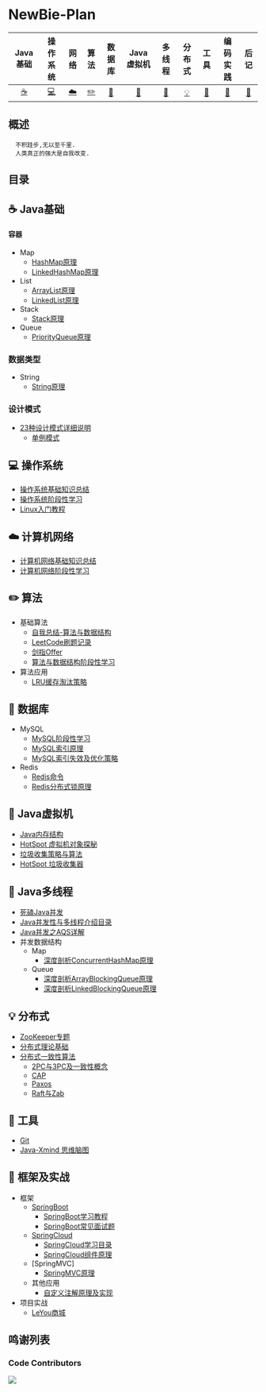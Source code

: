 # NewBie-Plan

|           Java基础             |             操作系统                   |             网络               |             算法                     |               数据库                   |          Java虚拟机            |               多线程                 |                分布式                  |              工具              |                  编码实践             |                 后记                  |
| :----------------------------: | :----------------------------------: | :----------------------------: |     :------------------------------: | :----------------------------------: | :----------------------------: |   :------------------------------: | :----------------------------------: | :----------------------------: | :------------------------------: | :----------------------------------: |
| [:coffee:](#coffee-Java基础)    | [:computer:](#computer-操作系统)      | [:cloud:](#cloud-计算机网络)     | [:pencil2:](#pencil2-算法)        | [:floppy_disk:](#floppy_disk-数据库)  |[:art:](#art-Java虚拟机)         | [:couple:](#coffee-Java多线程) | [:bulb:](#bulb-分布式) | [:hammer:](#hammer-工具) | [:speak_no_evil:](#speak_no_evil-框架及实战) | [:memo:](#memo-后记) |
## 概述
```
  不积跬步,无以至千里.
  人类真正的强大是自我改变.
```
## 目录
## :coffee: Java基础
#### 容器

  - Map
    - [HashMap原理](/docs/notes/Java基础/Java-容器/Map/HashMap.md)<br>
    - [LinkedHashMap原理](https://www.jianshu.com/p/8f4f58b4b8ab)
  - List  
    - [ArrayList原理](/docs/notes/Java基础/Java-容器/Collection集合/基础知识/ArrayList.md)<br>
    - [LinkedList原理](/docs/notes/Java基础/Java-容器/Collection集合/基础知识/LinkedList.md)<br>
  - Stack
    - [Stack原理](/docs/notes/Java基础/Java-容器/Collection集合/基础知识/Stack.md)
  - Queue
    - [PriorityQueue原理](https://blog.csdn.net/qq_35326718/article/details/72866180)

### 数据类型
 - String 
   - [String原理](/docs/notes/Java基础/Java-数据类型/引用数据类型/String.md)
### 设计模式
 - [23种设计模式详细说明](http://c.biancheng.net/design_pattern/)
    - [单例模式](/notes/设计模式/单例模式.md)
## :computer: 操作系统
 - [操作系统基础知识总结](https://blog.csdn.net/qq_35564813/article/details/80651259)
 - [操作系统阶段性学习](https://blog.csdn.net/qq_31278903/article/category/7954154)
 - [Linux入门教程](http://c.biancheng.net/linux_tutorial/)
## :cloud: 计算机网络
 - [计算机网络基础知识总结](https://blog.csdn.net/qq_34337272/article/details/81776275)
 - [计算机网络阶段性学习](https://blog.csdn.net/qq_35533401/article/category/7507100/)
## :pencil2: 算法
 - 基础算法
   - [自我总结-算法与数据结构](https://github.com/553899811/Algorithm-And-DataStructure)
   - [LeetCode刷题记录](https://github.com/553899811/LeetCode)
   - [剑指Offer](https://github.com/553899811/LeetCode)
   - [算法与数据结构阶段性学习](https://www.geeksforgeeks.org/fundamentals-of-algorithms/)
 - 算法应用
   - [LRU缓存淘汰策略]()
## :floppy_disk: 数据库
 - MySQL
   - [MySQL阶段性学习](https://guobinhit.blog.csdn.net/column/info/16138/)
   - [MySQL索引原理](/docs/notes/数据库/MySQL/索引原理分析.md)
   - [MySQL索引失效及优化策略](/docs/notes/数据库/MySQL/索引失效及优化策略.md)
 - Redis
   - [Redis命令](http://redisdoc.com/)
   - [Redis分布式锁原理](/docs/notes/分布式/分布式锁/分布式锁的实现.md)
## :art: Java虚拟机
 - [Java内存结构](docs/notes/Java虚拟机/Java内存区域.md)
 - [HotSpot 虚拟机对象探秘]()
 - [垃圾收集策略与算法]()
 - [HotSpot 垃圾收集器]()
## :couple: Java多线程
 - [死磕Java并发](http://cmsblogs.com/?p=2611)
 - [Java并发性与多线程介绍目录](http://ifeve.com/java-concurrency-thread-directory/)
 - [Java并发之AQS详解](https://www.cnblogs.com/waterystone/p/4920797.html) 
 - 并发数据结构
   - Map
     - [深度剖析ConcurrentHashMap原理](http://www.importnew.com/28263.html)
   - Queue
     - [深度剖析ArrayBlockingQueue原理](https://blog.csdn.net/zzp_403184692/article/details/8021615)
     - [深度剖析LinkedBlockingQueue原理](https://blog.csdn.net/tonywu1992/article/details/83419448)
## :bulb: 分布式
 - [ZooKeeper专题](docs/notes/分布式/ZooKeeper/)
 - [分布式理论基础](https://github.com/xingshaocheng/architect-awesome/blob/master/README.md#%E5%88%86%E5%B8%83%E5%BC%8F%E4%B8%80%E8%87%B4)
 - [分布式一致性算法](https://www.cnblogs.com/bangerlee/tag/%E5%88%86%E5%B8%83%E5%BC%8F%E7%B3%BB%E7%BB%9F/)
   - [2PC与3PC及一致性概念](https://www.cnblogs.com/bangerlee/p/5268485.html)
   - [CAP](https://www.cnblogs.com/bangerlee/p/5328888.html)
   - [Paxos](https://www.cnblogs.com/bangerlee/p/5655754.html)
   - [Raft与Zab](https://www.cnblogs.com/bangerlee/p/5991417.html)
## :hammer: 工具
 - [Git](docs/notes/工具及组件/Git.md)
 - [Java-Xmind 思维脑图](https://github.com/553899811/Java-Xmind)
## :speak_no_evil: 框架及实战
 - 框架
   - [SpringBoot](https://spring.io/projects/spring-boot)
     - [SpringBoot学习教程](http://cmsblogs.com/?p=2919)
     - [SpringBoot常见面试题](/docs/notes/基础框架/Spring/SpringBoot常见面试题.md)
   - [SpringCloud](https://spring.io/projects/spring-cloud)
     - [SpringCloud学习目录](http://blog.didispace.com/spring-cloud-learning/)
     - [SpringCloud组件原理](/docs/notes/基础框架/Spring/SpringCloud组件原理.md)
   - [SpringMVC]
     - [SpringMVC原理](/docs/notes/基础框架/Spring/SpringMVC原理.md)
   - 其他应用
     - [自定义注解原理及实现](/docs/notes/基础框架/自定义注解原理及实现.md)
 - 项目实战
   - [LeYou商城](https://space.bilibili.com/248011590/video) 

## 鸣谢列表
### Code Contributors
<a href="https://github.com/553899811/NewBie-Plan/graphs/contributors"><img src="https://opencollective.com/NewBie-Plan/contributors.svg?width=890&button=false" /></a>

